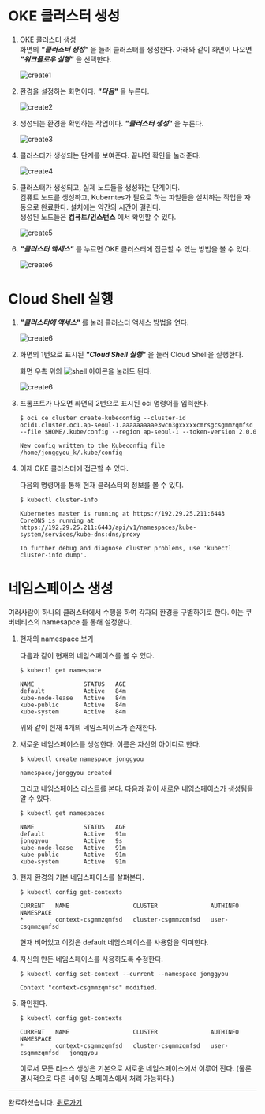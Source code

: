 # OKE 클러스터 생성

1. OKE 클러스터 생성  
	화면의 ***"클러스터 생성"*** 을 눌러 클러스터를 생성한다. 아래와 같이 화면이 나오면 ***"워크플로우 실행"*** 을 선택한다.

	![create1](images/create1.png)
	
1. 환경을 설정하는 화면이다. ***"다음"*** 을 누른다.

	![create2](images/create2.png)

1. 생성되는 환경을 확인하는 작업이다. ***"클러스터 생성"*** 을 누른다.

	![create3](images/create3.png)

1. 클러스터가 생성되는 단계를 보여준다. 끝나면 확인을 눌러준다.

	![create4](images/create4.png)

1. 클러스터가 생성되고, 실제 노드들을 생성하는 단계이다.   
	컴퓨트 노드를 생성하고, Kuberntes가 필요로 하는 파일들을 설치하는 작업을 자동으로 완료한다. 설치에는 약간의 시간이 걸린다.  
	생성된 노드들은 **컴퓨트/인스턴스** 에서 확인할 수 있다.

	![create5](images/create5.png)

1. ***"클러스터 액세스"*** 를 누르면 OKE 클러스터에 접근할 수 있는 방법을 볼 수 있다.

	![create6](images/create6.png)


# Cloud Shell 실행

1. ***"클러스터에 액세스"*** 를 눌러 클러스터 액세스 방법을 연다.

	![create6](images/shell1.png)

1. 화면의 1번으로 표시된 ***"Cloud Shell 실행"*** 을 눌러 Cloud Shell을 실행한다.

	화면 우측 위의 ![shell](images/shell-icon.png) 아이콘을 눌러도 된다.

	![create6](images/shell2.png)

1. 프롬프트가 나오면 화면의 2번으로 표시된 oci 명령어를 입력한다.
	~~~
	$ oci ce cluster create-kubeconfig --cluster-id ocid1.cluster.oc1.ap-seoul-1.aaaaaaaaae3wcn3gxxxxxcmrsgcsgmmzqmfsd --file $HOME/.kube/config --region ap-seoul-1 --token-version 2.0.0 

	New config written to the Kubeconfig file /home/jonggyou_k/.kube/config
	~~~

1. 이제 OKE 클러스터에 접근할 수 있다.  

	다음의 명령어를 통해 현재 클러스터의 정보를 볼 수 있다.
	~~~
	$ kubectl cluster-info

	Kubernetes master is running at https://192.29.25.211:6443
	CoreDNS is running at https://192.29.25.211:6443/api/v1/namespaces/kube-system/services/kube-dns:dns/proxy

	To further debug and diagnose cluster problems, use 'kubectl cluster-info dump'.
	~~~


# 네임스페이스 생성

여러사람이 하나의 클러스터에서 수행을 하여 각자의 환경을 구별하기로 한다. 이는 쿠버네티스의 namesapce 를 통해 설정한다.

1. 현재의 namespace 보기

	다음과 같이 현재의 네임스페이스를 볼 수 있다.
	~~~
	$ kubectl get namespace

	NAME              STATUS   AGE
	default           Active   84m
	kube-node-lease   Active   84m
	kube-public       Active   84m
	kube-system       Active   84m
	~~~~

	위와 같이 현재 4개의 네임스페이스가 존재한다.

1. 새로운 네임스페이스를 생성한다. 이름은 자신의 아이디로 한다.
	~~~
	$ kubectl create namespace jonggyou

	namespace/jonggyou created
	~~~

	그리고 네임스페이스 리스트를 본다. 다음과 같이 새로운 네임스페이스가 생성됨을 알 수 있다.
	~~~
	$ kubectl get namespaces

	NAME              STATUS   AGE
	default           Active   91m
	jonggyou          Active   9s
	kube-node-lease   Active   91m
	kube-public       Active   91m
	kube-system       Active   91m
	~~~

1. 현재 환경의 기본 네임스페이스를 살펴본다.
	~~~
	$ kubectl config get-contexts

	CURRENT   NAME                  CLUSTER               AUTHINFO           NAMESPACE
	*         context-csgmmzqmfsd   cluster-csgmmzqmfsd   user-csgmmzqmfsd   
	~~~
	현재 비어있고 이것은 default 네임스페이스를 사용함을 의미힌다.

1. 자신의 만든 네임스페이스를 사용하도록 수정한다.
	~~~
	$ kubectl config set-context --current --namespace jonggyou

	Context "context-csgmmzqmfsd" modified.
	~~~

1. 확인힌다.
	~~~
	$ kubectl config get-contexts

	CURRENT   NAME                  CLUSTER               AUTHINFO           NAMESPACE
	*         context-csgmmzqmfsd   cluster-csgmmzqmfsd   user-csgmmzqmfsd   jonggyou
	~~~

	이로서 모든 리소스 생성은 기본으로 새로운 네임스페이스에서 이루어 진다. (물론 명시적으로 다른 네이밍 스페이스에서 처리 가능하다.)


---
완료하셨습니다. <a href="javascript:history.back();">뒤로가기</a>